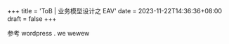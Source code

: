 +++
title = 'ToB | 业务模型设计之 EAV'
date = 2023-11-22T14:36:36+08:00
draft = false
+++

参考  wordpress .
we wewew 
